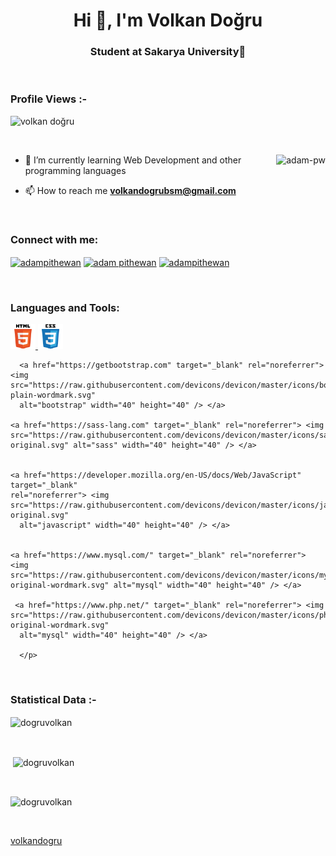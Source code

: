 <h1 align="center">Hi 👋, I'm Volkan Doğru</h1>
<h3 align="center">Student at Sakarya University🌟</h3>

<br>

<p align="right"> <h3>Profile Views :-</h3> <img src="https://komarev.com/ghpvc/?username=dogruvolkan-pw&label=Profile%20views&color=0e75b6&style=flat"
    alt="volkan doğru" /> 
  </p>

<br>

<p><img align="right" src="https://github.com/Adam-pw/Adam-pw/blob/main/animation_500_kxa883sd.gif" alt="adam-pw" /></p>


- 🌱 I’m currently learning Web Development and other programming languages

- 📫 How to reach me **volkandogrubsm@gmail.com**


<br>

<h3 align="left">Connect with me:</h3>
<p align="left">
     <a href="https://twitter.com/1volkandogru" target="blank"><img align="center"
      src="https://raw.githubusercontent.com/rahuldkjain/github-profile-readme-generator/master/src/images/icons/Social/twitter.svg"
      alt="adampithewan" height="30" width="40" /></a>
  <a href="https://www.linkedin.com/in/volkandogru1/" target="blank"><img align="center"
      src="https://raw.githubusercontent.com/rahuldkjain/github-profile-readme-generator/master/src/images/icons/Social/linked-in-alt.svg"
      alt="adam pithewan" height="30" width="40" /></a>
  <a href="https://www.hackerrank.com/volkandogru11" target="blank"><img align="center"
      src="https://raw.githubusercontent.com/rahuldkjain/github-profile-readme-generator/master/src/images/icons/Social/hackerrank.svg"
      alt="adampithewan" height="30" width="40" /></a>

</p>

<br>

<h3 align="left">Languages and Tools:</h3>
<p align="left">
     <a href="https://www.w3.org/html/" target="_blank" rel="noreferrer"> 
     <img src="https://raw.githubusercontent.com/devicons/devicon/master/icons/html5/html5-original-wordmark.svg"
      alt="html5" width="40" height="40" /> </a> 
    <a href="https://www.w3schools.com/css/" target="_blank"
    rel="noreferrer"> <img  src="https://raw.githubusercontent.com/devicons/devicon/master/icons/css3/css3-original-wordmark.svg" alt="css3"  width="40" height="40" /> </a>
 
      <a href="https://getbootstrap.com" target="_blank" rel="noreferrer">
    <img src="https://raw.githubusercontent.com/devicons/devicon/master/icons/bootstrap/bootstrap-plain-wordmark.svg"
      alt="bootstrap" width="40" height="40" /> </a>
    
    <a href="https://sass-lang.com" target="_blank" rel="noreferrer"> <img  src="https://raw.githubusercontent.com/devicons/devicon/master/icons/sass/sass-original.svg" alt="sass" width="40" height="40" /> </a>
      
   
    <a href="https://developer.mozilla.org/en-US/docs/Web/JavaScript" target="_blank"
    rel="noreferrer"> <img src="https://raw.githubusercontent.com/devicons/devicon/master/icons/javascript/javascript-original.svg"
      alt="javascript" width="40" height="40" /> </a> 
      
    
    <a href="https://www.mysql.com/" target="_blank" rel="noreferrer"> <img src="https://raw.githubusercontent.com/devicons/devicon/master/icons/mysql/mysql-original-wordmark.svg" alt="mysql" width="40" height="40" /> </a> 
  
     <a href="https://www.php.net/" target="_blank" rel="noreferrer"> <img  src="https://raw.githubusercontent.com/devicons/devicon/master/icons/php/php-original-wordmark.svg"
      alt="mysql" width="40" height="40" /> </a> 
     
      </p>

<br>

<h3>Statistical Data :-</h3>
<p><img align="center"
    src="https://github-readme-stats.vercel.app/api/top-langs?username=dogruvolkan&show_icons=true&locale=en&bg_color=0d1117&text_color=ffffff&layout=compact"
    alt="dogruvolkan" 
    bg_color=#808080/></p>

<br>

<p>&nbsp;<img align="center" src="https://github-readme-stats.vercel.app/api?username=dogruvolkan&show_icons=true&locale=en&bg_color=0d1117&text_color=ffffff&repo=convoychat"
    alt="dogruvolkan" /></p>

<br>

<p><img align="center" src="https://github-readme-streak-stats.herokuapp.com/?user=dogruvolkan-pw&theme=dark&background=0d1117&date_format=M%20j%5B%2C%20Y%5D" alt="dogruvolkan" /></p>
      
<p align="left"> <a href="https://twitter.com/" target="blank"><img
      src="https://img.shields.io/twitter/follow/?logo=twitter&style=for-the-badge" alt="" /></a> </p>

[volkandogru](https://github.com/1volkandogru)

